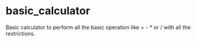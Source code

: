 # basic_calculator
Basic calculator to perform all the basic operation like + - * or / with all the restrictions.
